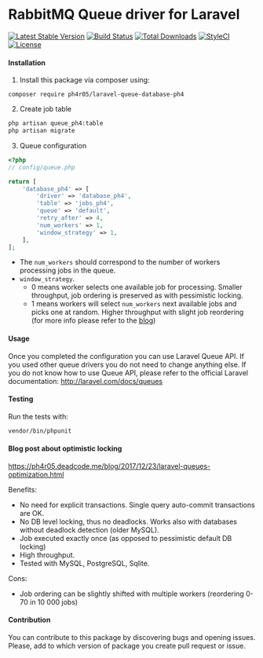 RabbitMQ Queue driver for Laravel
======================
[![Latest Stable Version](https://poser.pugx.org/ph4r05/laravel-queue-database-ph4/v/stable?format=flat-square)](https://packagist.org/packages/ph4r05/laravel-queue-database-ph4)
[![Build Status](https://img.shields.io/travis/ph4r05/laravel-queue-database-ph4.svg?style=flat-square)](https://travis-ci.org/ph4r05/laravel-queue-database-ph4)
[![Total Downloads](https://poser.pugx.org/ph4r05/laravel-queue-database-ph4/downloads?format=flat-square)](https://packagist.org/packages/ph4r05/laravel-queue-database-ph4)
[![StyleCI](https://styleci.io/repos/115196581/shield)](https://styleci.io/repos/115196581)
[![License](https://poser.pugx.org/ph4r05/laravel-queue-database-ph4/license?format=flat-square)](https://packagist.org/packages/ph4r05/laravel-queue-database-ph4)

#### Installation

1. Install this package via composer using:

```
composer require ph4r05/laravel-queue-database-ph4
```

2. Create job table

```bash
php artisan queue_ph4:table
php artisan migrate
```

3. Queue configuration

```php
<?php
// config/queue.php

return [
    'database_ph4' => [
        'driver' => 'database_ph4',
        'table' => 'jobs_ph4',
        'queue' => 'default',
        'retry_after' => 4,
        'num_workers' => 1,
        'window_strategy' => 1,
    ],
];
```

- The `num_workers` should correspond to the number of workers processing jobs in the queue.
- `window_strategy`. 
  - 0 means worker selects one available job for processing. 
  Smaller throughput, job ordering is preserved as with pessimistic locking.
  - 1 means workers will select `num_workers` next available jobs and picks one at random.
  Higher throughput with slight job reordering (for more info please refer to the [blog])


#### Usage

Once you completed the configuration you can use Laravel Queue API. If you used other queue drivers you do not need to change anything else. If you do not know how to use Queue API, please refer to the official Laravel documentation: http://laravel.com/docs/queues

#### Testing

Run the tests with:

``` bash
vendor/bin/phpunit
```

#### Blog post about optimistic locking

https://ph4r05.deadcode.me/blog/2017/12/23/laravel-queues-optimization.html

Benefits:

 - No need for explicit transactions. Single query auto-commit transactions are OK.
 - No DB level locking, thus no deadlocks. Works also with databases without deadlock detection (older MySQL).
 - Job executed exactly once (as opposed to pessimistic default DB locking)
 - High throughput.
 - Tested with MySQL, PostgreSQL, Sqlite.
 
Cons:
 - Job ordering can be slightly shifted with multiple workers (reordering 0-70 in 10 000 jobs)

#### Contribution

You can contribute to this package by discovering bugs and opening issues. Please, add to which version of package you create pull request or issue. 

[blog]: https://ph4r05.deadcode.me/blog/2017/12/23/laravel-queues-optimization.html

